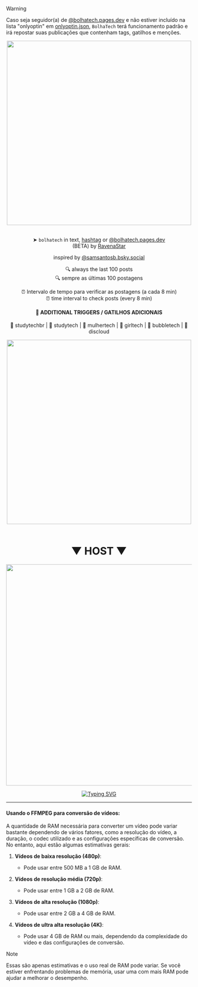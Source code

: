 > [!WARNING]
> Caso seja seguidor(a) de [@bolhatech.pages.dev](https://bsky.app/profile/bolhatech.pages.dev) e não estiver incluído na lista "onlyoptin" em [onlyoptin.json](./src/json/README.md), `BolhaTech` terá funcionamento padrão e irá repostar suas publicações que contenham tags, gatilhos e menções.

<div align="center">
<a href="https://bsky.app/profile/bolhatech.pages.dev" >
  <img src="https://i.imgur.com/gGY2jfX.png" width="500">
</a>
<br> <br> 

➤ `bolhatech` in text, [hashtag](https://bsky.app/hashtag/bolhatech) or [@bolhatech.pages.dev](https://bsky.app/profile/bolhatech.pages.dev)<br>
(BETA) by [RavenaStar](https://bsky.app/profile/ravenastar.pages.dev)
 
 inspired by [@samsantosb.bsky.social](https://bsky.app/profile/samsantosb.bsky.social)

🔍 always the last 100 posts<br>
🔍 sempre as últimas 100 postagens

⏰ Intervalo de tempo para verificar as postagens (a cada 8 min)<br>
⏰ time interval to check posts (every 8 min)

#### 🎯 ADDITIONAL TRIGGERS / GATILHOS ADICIONAIS

🎯 studytechbr | 🎯 studytech | 🎯 mulhertech | 🎯 girltech | 🎯 bubbletech | 🎯 discloud

<a href="https://docs.bsky.app/">
  <img src="https://i.imgur.com/8HGAasG.png" width="500">
</a>
<br><br>
<div align="center">

# ▼ HOST ▼

<a href="https://discloud.com">
  <img src="https://i.imgur.com/4DhswV6.png" width="600">
</a>

<a href="https://discloud.app"><img src="https://readme-typing-svg.demolab.com?font=Fira+Code&duration=600&pause=500&color=57F287&center=true&vCenter=true&multiline=true&width=200&height=60&lines=%E2%96%B2;CLIQUE+AQUI" alt="Typing SVG" /></a>

</div>
</div>

--- 

#### **Usando o FFMPEG para conversão de vídeos:**

A quantidade de RAM necessária para converter um vídeo pode variar bastante dependendo de vários fatores, como a resolução do vídeo, a duração, o codec utilizado e as configurações específicas de conversão. No entanto, aqui estão algumas estimativas gerais:

1. **Vídeos de baixa resolução (480p)**:
   - Pode usar entre 500 MB a 1 GB de RAM.

2. **Vídeos de resolução média (720p)**:
   - Pode usar entre 1 GB a 2 GB de RAM.

3. **Vídeos de alta resolução (1080p)**:
   - Pode usar entre 2 GB a 4 GB de RAM.

4. **Vídeos de ultra alta resolução (4K)**:
   - Pode usar 4 GB de RAM ou mais, dependendo da complexidade do vídeo e das configurações de conversão.
  
> [!NOTE]
> Essas são apenas estimativas e o uso real de RAM pode variar. Se você estiver enfrentando problemas de memória, usar uma  com mais RAM pode ajudar a melhorar o desempenho.
